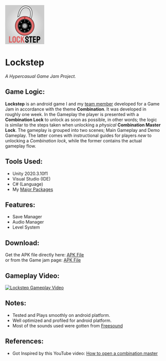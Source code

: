 <img src="Assets\_Project\Images\Icon.png" width="25%" height="25%">

# Lockstep
*A Hypercasual Game Jam Project.*

## Game Logic:
**Lockstep** is an android game I and my [team member](https://github.com/ChukwumaA) developed for a Game Jam in accordance with the theme **Combination**. It was developed in roughly one week. In the Gameplay the player is presented with a **Combination Lock** to unlock as soon as possible, in other words; the logic is similar to the steps taken when unlocking a *physical* **Combination Master Lock**. The gameplay is grouped into two scenes; Main Gameplay and Demo Gameplay. The latter comes with instructional guides for players *new* to unlocking a *Combination lock*, while the former contains the actual gameplay flow.

## Tools Used:
* Unity 2020.3.10f1 
* Visual Studio (IDE)
* C# (Language)
* My [Major Packages](https://github.com/ebukaracer/Major_Packages)

## Features:
- Save Manager
- Audio Manager
- Level System

## Download:
Get the APK file directly here: [APK File](https://github.com/ebukaracer/Lockstep/releases/download/apk-v1.1.0/Lockstep.apk)
<br>or from the Game jam page: [APK File](https://iamracer.itch.io/lockstep/)

## Gameplay Video:
[<img src="https://i.ibb.co/s1mkCHq/Lockstep.png" 
alt="Lockstep Gameplay Video" width="25%" height="25%"/>](https://youtu.be/W8UyIBCtl8Y)

## Notes:
* Tested and Plays smoothly on android platform.
* Well optimized and profiled for android platform.
* Most of the sounds used were gotten from [Freesound](https://freesound.org)

## References:
- Got Inspired by this YouTube video: [How to open a combination master](https://www.youtube.com/watch?v=vXbboF07yy4&t=37s)
